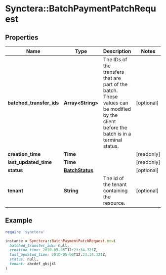 # Synctera::BatchPaymentPatchRequest

## Properties

| Name | Type | Description | Notes |
| ---- | ---- | ----------- | ----- |
| **batched_transfer_ids** | **Array&lt;String&gt;** | The IDs of the transfers that are part of the batch. These values can be modified by the client before  the batch is in a terminal status.  | [optional] |
| **creation_time** | **Time** |  | [readonly] |
| **last_updated_time** | **Time** |  | [readonly] |
| **status** | [**BatchStatus**](BatchStatus.md) |  | [optional] |
| **tenant** | **String** | The id of the tenant containing the resource.  | [optional] |

## Example

```ruby
require 'synctera'

instance = Synctera::BatchPaymentPatchRequest.new(
  batched_transfer_ids: null,
  creation_time: 2010-05-06T12:23:34.321Z,
  last_updated_time: 2010-05-06T12:23:34.321Z,
  status: null,
  tenant: abcdef_ghijkl
)
```

